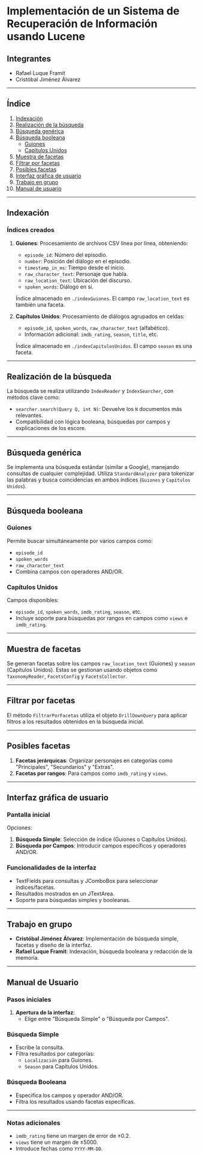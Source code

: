 # Implementación de un Sistema de Recuperación de Información usando Lucene

## Integrantes
- Rafael Luque Framit
- Cristóbal Jiménez Álvarez

---

## Índice
1. [Indexación](#indexación)
2. [Realización de la búsqueda](#realización-de-la-búsqueda)
3. [Búsqueda genérica](#búsqueda-genérica)
4. [Búsqueda booleana](#búsqueda-booleana)
    - [Guiones](#búsqueda-booleana-guiones)
    - [Capítulos Unidos](#búsqueda-booleana-capítulos-unidos)
5. [Muestra de facetas](#muestra-de-facetas)
6. [Filtrar por facetas](#filtrar-por-facetas)
7. [Posibles facetas](#posibles-facetas)
8. [Interfaz gráfica de usuario](#interfaz-gráfica-de-usuario)
9. [Trabajo en grupo](#trabajo-en-grupo)
10. [Manual de usuario](#manual-de-usuario)

---

## Indexación

### Índices creados
1. **Guiones**: Procesamiento de archivos CSV línea por línea, obteniendo:
    - `episode_id`: Número del episodio.
    - `number`: Posición del diálogo en el episodio.
    - `timestamp_in_ms`: Tiempo desde el inicio.
    - `raw_character_text`: Personaje que habla.
    - `raw_location_text`: Ubicación del discurso.
    - `spoken_words`: Diálogo en sí.

    Índice almacenado en `./indexGuiones`. El campo `raw_location_text` es también una faceta.

2. **Capítulos Unidos**: Procesamiento de diálogos agrupados en celdas:
    - `episode_id`, `spoken_words`, `raw_character_text` (alfabético).
    - Información adicional: `imdb_rating`, `season`, `title`, etc.

    Índice almacenado en `./indexCapitulosUnidos`. El campo `season` es una faceta.

---

## Realización de la búsqueda

La búsqueda se realiza utilizando `IndexReader` y `IndexSearcher`, con métodos clave como:
- `searcher.search(Query Q, int N)`: Devuelve los `N` documentos más relevantes.
- Compatibilidad con lógica booleana, búsquedas por campos y explicaciones de los escore.

---

## Búsqueda genérica

Se implementa una búsqueda estándar (similar a Google), manejando consultas de cualquier complejidad. Utiliza `StandardAnalyzer` para tokenizar las palabras y busca coincidencias en ambos índices (`Guiones` y `Capítulos Unidos`).

---

## Búsqueda booleana

### Guiones
Permite buscar simultáneamente por varios campos como:
- `episode_id`
- `spoken_words`
- `raw_character_text`
- Combina campos con operadores AND/OR.

### Capítulos Unidos
Campos disponibles:
- `episode_id`, `spoken_words`, `imdb_rating`, `season`, etc.
- Incluye soporte para búsquedas por rangos en campos como `views` e `imdb_rating`.

---

## Muestra de facetas

Se generan facetas sobre los campos `raw_location_text` (Guiones) y `season` (Capítulos Unidos). Estas se gestionan usando objetos como `TaxonomyReader`, `FacetsConfig` y `FacetsCollector`.

---

## Filtrar por facetas

El método `FiltrarPorFacetas` utiliza el objeto `DrillDownQuery` para aplicar filtros a los resultados obtenidos en la búsqueda inicial.

---

## Posibles facetas

1. **Facetas jerárquicas**: Organizar personajes en categorías como "Principales", "Secundarios" y "Extras".
2. **Facetas por rangos**: Para campos como `imdb_rating` y `views`.

---

## Interfaz gráfica de usuario

### Pantalla inicial
Opciones:
1. **Búsqueda Simple**: Selección de índice (Guiones o Capítulos Unidos).
2. **Búsqueda por Campos**: Introducir campos específicos y operadores AND/OR.

### Funcionalidades de la interfaz
- TextFields para consultas y JComboBox para seleccionar índices/facetas.
- Resultados mostrados en un JTextArea.
- Soporte para búsquedas simples y booleanas.

---

## Trabajo en grupo

- **Cristóbal Jiménez Álvarez**: Implementación de búsqueda simple, facetas y diseño de la interfaz.
- **Rafael Luque Framit**: Indexación, búsqueda booleana y redacción de la memoria.

---

## Manual de Usuario

### Pasos iniciales
1. **Apertura de la interfaz**:
    - Elige entre "Búsqueda Simple" o "Búsqueda por Campos".

### Búsqueda Simple
- Escribe la consulta.
- Filtra resultados por categorías:
  - `Localización` para Guiones.
  - `Season` para Capítulos Unidos.

### Búsqueda Booleana
- Especifica los campos y operador AND/OR.
- Filtra los resultados usando facetas específicas.

---

### Notas adicionales
- `imdb_rating` tiene un margen de error de ±0.2.
- `views` tiene un margen de ±5000.
- Introduce fechas como `YYYY-MM-DD`.

